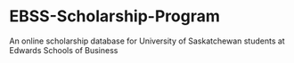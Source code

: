 # EBSS-Scholarship-Program
An online scholarship database for University of Saskatchewan students at Edwards Schools of Business
